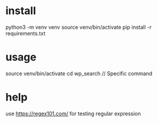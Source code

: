 # install
python3 -m venv venv
source venv/bin/activate
pip install -r requirements.txt

# usage
source venv/bin/activate
cd wp_search
// Specific command

# help
use https://regex101.com/ for testing regular expression
